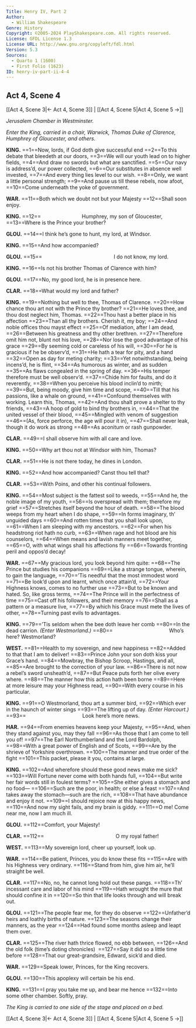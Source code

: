 ```yaml
---
Title: Henry IV, Part 2
Author: 
  - William Shakespeare
Genre: History
Copyright: ©2005-2024 PlayShakespeare.com. All rights reserved.
License: GFDL License 1.3
License URL: http://www.gnu.org/copyleft/fdl.html
Version: 5.3
Sources:
  - Quarto 1 (1600)
  - First Folio (1623)
ID: henry-iv-part-ii-4-4
---
```


## Act 4, Scene 4
[[Act 4, Scene 3|← Act 4, Scene 3]] | [[Act 4, Scene 5|Act 4, Scene 5 →]]

*Jerusalem Chamber in Westminster.*

*Enter the King, carried in a chair, Warwick, Thomas Duke of Clarence, Humphrey of Gloucester, and others.*

**KING.**
==1==Now, lords, if God doth give successful end
==2==To this debate that bleedeth at our doors,
==3==We will our youth lead on to higher fields,
==4==And draw no swords but what are sanctified.
==5==Our navy is address’d, our power collected,
==6==Our substitutes in absence well invested,
==7==And every thing lies level to our wish.
==8==Only, we want a little personal strength;
==9==And pause us till these rebels, now afoot,
==10==Come underneath the yoke of government.

**WAR.**
==11==Both which we doubt not but your Majesty
==12==Shall soon enjoy.

**KING.**
==12==        Humphrey, my son of Gloucester,
==13==Where is the Prince your brother?

**GLOU.**
==14==I think he’s gone to hunt, my lord, at Windsor.

**KING.**
==15==And how accompanied?

**GLOU.**
==15==              I do not know, my lord.

**KING.**
==16==Is not his brother Thomas of Clarence with him?

**GLOU.**
==17==No, my good lord, he is in presence here.

**CLAR.**
==18==What would my lord and father?

**KING.**
==19==Nothing but well to thee, Thomas of Clarence.
==20==How chance thou art not with the Prince thy brother?
==21==He loves thee, and thou dost neglect him, Thomas.
==22==Thou hast a better place in his affection
==23==Than all thy brothers. Cherish it, my boy;
==24==And noble offices thou mayst effect
==25==Of mediation, after I am dead,
==26==Between his greatness and thy other brethren.
==27==Therefore omit him not, blunt not his love,
==28==Nor lose the good advantage of his grace
==29==By seeming cold or careless of his will,
==30==For he is gracious if he be observ’d,
==31==He hath a tear for pity, and a hand
==32==Open as day for meting charity;
==33==Yet notwithstanding, being incens’d, he is flint,
==34==As humorous as winter, and as sudden
==35==As flaws congealed in the spring of day.
==36==His temper therefore must be well observ’d.
==37==Chide him for faults, and do it reverently,
==38==When you perceive his blood inclin’d to mirth;
==39==But, being moody, give him time and scope,
==40==Till that his passions, like a whale on ground,
==41==Confound themselves with working. Learn this, Thomas,
==42==And thou shalt prove a shelter to thy friends,
==43==A hoop of gold to bind thy brothers in,
==44==That the united vessel of their blood,
==45==Mingled with venom of suggestion
==46==(As, force perforce, the age will pour it in),
==47==Shall never leak, though it do work as strong
==48==As aconitum or rash gunpowder.

**CLAR.**
==49==I shall observe him with all care and love.

**KING.**
==50==Why art thou not at Windsor with him, Thomas?

**CLAR.**
==51==He is not there today, he dines in London.

**KING.**
==52==And how accompanied? Canst thou tell that?

**CLAR.**
==53==With Poins, and other his continual followers.

**KING.**
==54==Most subject is the fattest soil to weeds,
==55==And he, the noble image of my youth,
==56==Is overspread with them; therefore my grief
==57==Stretches itself beyond the hour of death.
==58==The blood weeps from my heart when I do shape,
==59==In forms imaginary, th’ unguided days
==60==And rotten times that you shall look upon,
==61==When I am sleeping with my ancestors.
==62==For when his headstrong riot hath no curb,
==63==When rage and hot blood are his counselors,
==64==When means and lavish manners meet together,
==65==O, with what wings shall his affections fly
==66==Towards fronting peril and oppos’d decay!

**WAR.**
==67==My gracious lord, you look beyond him quite:
==68==The Prince but studies his companions
==69==Like a strange tongue, wherein, to gain the language,
==70==’Tis needful that the most immodest word
==71==Be look’d upon and learnt, which once attain’d,
==72==Your Highness knows, comes to no further use
==73==But to be known and hated. So, like gross terms,
==74==The Prince will in the perfectness of time
==75==Cast off his followers, and their memory
==76==Shall as a pattern or a measure live,
==77==By which his Grace must mete the lives of other,
==78==Turning past evils to advantages.

**KING.**
==79==’Tis seldom when the bee doth leave her comb
==80==In the dead carrion.
*(Enter Westmorland.)*
==80==           Who’s here? Westmorland?

**WEST.**
==81==Health to my sovereign, and new happiness
==82==Added to that that I am to deliver!
==83==Prince John your son doth kiss your Grace’s hand.
==84==Mowbray, the Bishop Scroop, Hastings, and all,
==85==Are brought to the correction of your law.
==86==There is not now a rebel’s sword unsheath’d,
==87==But Peace puts forth her olive every where.
==88==The manner how this action hath been borne
==89==Here at more leisure may your Highness read,
==90==With every course in his particular.

**KING.**
==91==O Westmorland, thou art a summer bird,
==92==Which ever in the haunch of winter sings
==93==The lifting up of day.
*(Enter Harcourt.)*
==93==           Look here’s more news.

**HAR.**
==94==From enemies heavens keep your Majesty,
==95==And, when they stand against you, may they fall
==96==As those that I am come to tell you of!
==97==The Earl Northumberland and the Lord Bardolph,
==98==With a great power of English and of Scots,
==99==Are by the shrieve of Yorkshire overthrown.
==100==The manner and true order of the fight
==101==This packet, please it you, contains at large.

**KING.**
==102==And wherefore should these good news make me sick?
==103==Will Fortune never come with both hands full,
==104==But write her fair words still in foulest terms?
==105==She either gives a stomach and no food⁠—
==106==Such are the poor, in health; or else a feast
==107==And takes away the stomach—such are the rich,
==108==That have abundance and enjoy it not.
==109==I should rejoice now at this happy news,
==110==And now my sight fails, and my brain is giddy.
==111==O me! Come near me, now I am much ill.

**GLOU.**
==112==Comfort, your Majesty!

**CLAR.**
==112==              O my royal father!

**WEST.**
==113==My sovereign lord, cheer up yourself, look up.

**WAR.**
==114==Be patient, Princes, you do know these fits
==115==Are with his Highness very ordinary.
==116==Stand from him, give him air, he’ll straight be well.

**CLAR.**
==117==No, no, he cannot long hold out these pangs.
==118==Th’ incessant care and labor of his mind
==119==Hath wrought the mure that should confine it in
==120==So thin that life looks through and will break out.

**GLOU.**
==121==The people fear me, for they do observe
==122==Unfather’d heirs and loathly births of nature.
==123==The seasons change their manners, as the year
==124==Had found some months asleep and leapt them over.

**CLAR.**
==125==The river hath thrice flowed, no ebb between,
==126==And the old folk (time’s doting chronicles) 
==127==Say it did so a little time before
==128==That our great-grandsire, Edward, sick’d and died.

**WAR.**
==129==Speak lower, Princes, for the King recovers.

**GLOU.**
==130==This apoplexy will certain be his end.

**KING.**
==131==I pray you take me up, and bear me hence
==132==Into some other chamber. Softly, pray.

*The King is carried to one side of the stage and placed on a bed.*

[[Act 4, Scene 3|← Act 4, Scene 3]] | [[Act 4, Scene 5|Act 4, Scene 5 →]]
